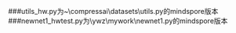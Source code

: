###utils_hw.py为~\compressai\datasets\utils.py的mindspore版本
###newnet1_hwtest.py为\ywz\mywork\newnet1.py的mindspore版本

